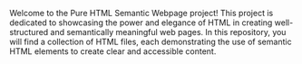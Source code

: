 Welcome to the Pure HTML Semantic Webpage project! This project is dedicated to showcasing the power and elegance of HTML in creating well-structured and semantically meaningful web pages. In this repository, you will find a collection of HTML files, each demonstrating the use of semantic HTML elements to create clear and accessible content.